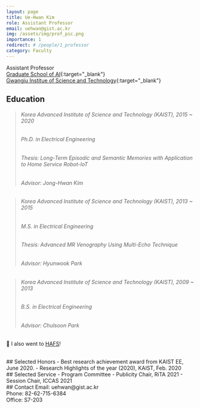 ```yaml
---
layout: page
title: Ue-Hwan Kim
role: Assistant Professor
email: uehwan@gist.ac.kr
img: /assets/img/prof_pic.png
importance: 1
redirect: # /people/1_professor
category: Faculty
---
```


Assistant Professor <br/>
[Graduate School of AI](https://ai.gist.ac.kr){:target="\_blank"} <br/>
[Gwangju Institue of Science and Technology](https://www.gist.ac.kr/){:target="\_blank"}

## Education
> ###### Korea Advanced Institute of Science and Technology (KAIST), 2015 ~ 2020
> ###### Ph.D. in Electrical Engineering
> ###### Thesis: Long-Term Episodic and Semantic Memories with Application to Home Service Robot-IoT
> ###### Advisor: Jong-Hwan Kim

> ###### Korea Advanced Institute of Science and Technology (KAIST), 2013 ~ 2015
> ###### M.S. in Electrical Engineering
> ###### Thesis: Advanced MR Venography Using Multi-Echo Technique
> ###### Advisor: Hyunwook Park

> ###### Korea Advanced Institute of Science and Technology (KAIST), 2009 ~ 2013
> ###### B.S. in Electrical Engineering
> ###### Advisor: Chulsoon Park

🙂 I also went to [HAFS](http://www.hafs.hs.kr/)!

<br/>
## Selected Honors
- Best research achievement award from KAIST EE, June 2020.
- Research Highlights of the year (2020), KAIST, Feb. 2020

<br/>
## Selected Service
- Program Committee
  - Publicity Chair, RiTA 2021
  - Session Chair, ICCAS 2021

<br/>
## Contact
Email: uehwan@gist.ac.kr <br/>
Phone: 82-62-715-6384 <br/>
Office: S7-203
